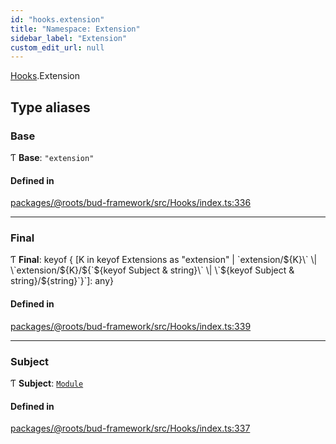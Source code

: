 ```yaml
---
id: "hooks.extension"
title: "Namespace: Extension"
sidebar_label: "Extension"
custom_edit_url: null
---
```


[Hooks](hooks.md).Extension

## Type aliases

### Base

Ƭ **Base**: ``"extension"``

#### Defined in

[packages/@roots/bud-framework/src/Hooks/index.ts:336](https://github.com/roots/bud/blob/af5606c4/packages/@roots/bud-framework/src/Hooks/index.ts#L336)

___

### Final

Ƭ **Final**: keyof { [K in keyof Extensions as "extension" \| \`extension/${K}\` \| \`extension/${K}/${\`${keyof Subject & string}\` \| \`${keyof Subject & string}/${string}\`}\`]: any}

#### Defined in

[packages/@roots/bud-framework/src/Hooks/index.ts:339](https://github.com/roots/bud/blob/af5606c4/packages/@roots/bud-framework/src/Hooks/index.ts#L339)

___

### Subject

Ƭ **Subject**: [`Module`](../interfaces/module.md)

#### Defined in

[packages/@roots/bud-framework/src/Hooks/index.ts:337](https://github.com/roots/bud/blob/af5606c4/packages/@roots/bud-framework/src/Hooks/index.ts#L337)
